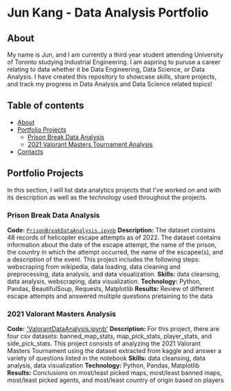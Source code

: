 # Jun Kang - Data Analysis Portfolio

## About 

My name is Jun, and I am currently a third year student attending University of Toronto studying Industrial Engineering. I am aspiring to puruse a career relating to data whether it be Data Engineering, Data Science, or Data Analysis. I have created this repository to showcase skills, share projects, and track my progress in Data Analysis and Data Science related topics!

## Table of contents
- [About](#about)
- [Portfolio Projects](#portfolio-projects)
	+ [Prison Break Data Analysis](#Prison-Break-Data-Analysis)
	+ [2021 Valorant Masters Tournament Analysis](#ValorantDataAnalysis)
- [Contacts](#contacts)

## Portfolio Projects
In this section, I will list data analytics projects that I've worked on and with its description as well as the technology used throughout the projects.

### Prison Break Data Analysis
**Code:** [`PrisonBreakDataAnalysis.ipynb`](https://github.com/kangj12/Prison-Break-Data-Analysis/blob/main/PrisonBreakDataAnalysis.ipynb)
**Description:** The dataset contains 48 records of helicopter escape attempts as of 2022. The dataset contains information about the date of the escape attempt, the name of the prison, the country in which the attempt occurred, the name of the escapee(s), and a description of the event. This project includes the following steps: webscraping from wikipedia, data loading, data cleaning and preprocessing, data analysis, and data visualization.
**Skills:** data cleansing, data analysis, webscraping, data visualization.
**Technology:** Python, Pandas, BeautifulSoup, Requests, Matplotlib
**Results:** Review of different escape attempts and answered multiple questions pretaining to the data

### 2021 Valorant Masters Analysis
**Code:** ['ValorantDataAnalysis.ipynb'](https://github.com/kangj12/ValorantDataAnalysis/blob/main/ValorantDataAnalysis.ipynb)
**Description:** For this project, there are four csv datasets: banned_map_stats, map_pick_stats, player_stats, and side_pick_stats. This project consists of analyzing the 2021 Valorant Masters Tournament using the dataset extracted from kaggle and answer a variety of questions listed in the notebook
**Skills:** data cleansing, data analysis, data visualization
**Technology:** Python, Pandas, Matplotlib
**Results:** Conclusions on most/least picked maps, most/least banned maps, most/least picked agents, and most/least country of origin based on players
